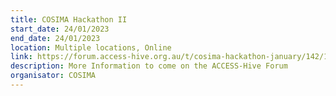 ```yaml
---
title: COSIMA Hackathon II
start_date: 24/01/2023
end_date: 24/01/2023
location: Multiple locations, Online
link: https://forum.access-hive.org.au/t/cosima-hackathon-january/142/10
description: More Information to come on the ACCESS-Hive Forum 
organisator: COSIMA
---
```


